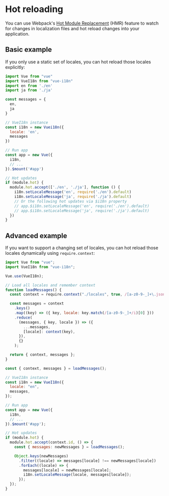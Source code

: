 # Hot reloading

You can use Webpack's [Hot Module Replacement](https://webpack.js.org/concepts/hot-module-replacement/) (HMR) feature to watch for changes in localization files and hot reload changes into your application.

## Basic example

If you only use a static set of locales, you can hot reload those locales explicitly:

```js
import Vue from "vue"
import VueI18n from "vue-i18n"
import en from './en'
import ja from './ja'

const messages = {
  en,
  ja
}

// VueI18n instance
const i18n = new Vuei18n({
  locale: 'en',
  messages
})

// Run app
const app = new Vue({
  i18n,
  // ...
}).$mount('#app')

// Hot updates
if (module.hot) {
  module.hot.accept(['./en', './ja'], function () {
    i18n.setLocaleMessage('en', require('./en').default)
    i18n.setLocaleMessage('ja', require('./ja').default)
    // Or the following hot updates via $i18n property
    // app.$i18n.setLocaleMessage('en', require('./en').default)
    // app.$i18n.setLocaleMessage('ja', require('./ja').default)
  })
}
```

## Advanced example

If you want to support a changing set of locales, you can hot reload those locales dynamically using `require.context`:

```js
import Vue from "vue";
import VueI18n from "vue-i18n";

Vue.use(VueI18n);

// Load all locales and remember context
function loadMessages() {
  const context = require.context("./locales", true, /[a-z0-9-_]+\.json$/i);

  const messages = context
    .keys()
    .map((key) => ({ key, locale: key.match(/[a-z0-9-_]+/i)[0] }))
    .reduce(
      (messages, { key, locale }) => ({
        ...messages,
        [locale]: context(key),
      }),
      {}
    );

  return { context, messages };
}

const { context, messages } = loadMessages();

// VueI18n instance
const i18n = new VueI18n({
  locale: "en",
  messages,
});

// Run app
const app = new Vue({
  i18n,
  // ...
}).$mount('#app');

// Hot updates
if (module.hot) {
  module.hot.accept(context.id, () => {
    const { messages: newMessages } = loadMessages();

    Object.keys(newMessages)
      .filter((locale) => messages[locale] !== newMessages[locale])
      .forEach((locale) => {
        messages[locale] = newMessages[locale];
        i18n.setLocaleMessage(locale, messages[locale]);
      });
  });
}
```
